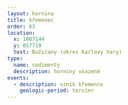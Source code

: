```yaml
---
layout: hornina
title: křemenec
order: 63
location:
  x: 1007144
  y: 857719
  text: Božičany (okres Karlovy Vary)
type:
  name: sedimenty
  description: horniny usazené
events:
  - description: vznik křemence
    geologic-period: tercier
---
```


